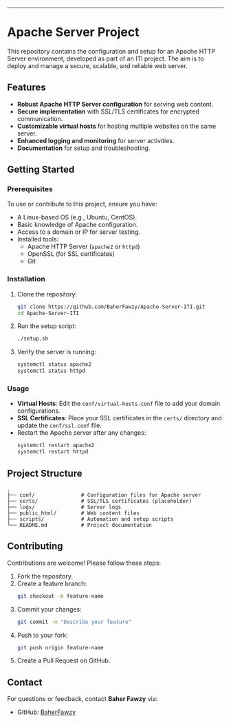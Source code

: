 
---

# Apache Server Project

This repository contains the configuration and setup for an Apache HTTP Server environment, developed as part of an ITI project. The aim is to deploy and manage a secure, scalable, and reliable web server.

## Features

- **Robust Apache HTTP Server configuration** for serving web content.
- **Secure implementation** with SSL/TLS certificates for encrypted communication.
- **Customizable virtual hosts** for hosting multiple websites on the same server.
- **Enhanced logging and monitoring** for server activities.
- **Documentation** for setup and troubleshooting.

## Getting Started

### Prerequisites

To use or contribute to this project, ensure you have:

- A Linux-based OS (e.g., Ubuntu, CentOS).
- Basic knowledge of Apache configuration.
- Access to a domain or IP for server testing.
- Installed tools:
  - Apache HTTP Server (`apache2` or `httpd`)
  - OpenSSL (for SSL certificates)
  - Git

### Installation

1. Clone the repository:
   ```bash
   git clone https://github.com/BaherFawzy/Apache-Server-ITI.git
   cd Apache-Server-ITI
   ```

2. Run the setup script:
   ```bash
   ./setup.sh
   ```

3. Verify the server is running:
   ```bash
   systemctl status apache2  
   systemctl status httpd    
   ```

### Usage

- **Virtual Hosts**: Edit the `conf/virtual-hosts.conf` file to add your domain configurations.
- **SSL Certificates**: Place your SSL certificates in the `certs/` directory and update the `conf/ssl.conf` file.
- Restart the Apache server after any changes:
  ```bash
  systemctl restart apache2  
  systemctl restart httpd     
  ```

## Project Structure

```plaintext
.
├── conf/               # Configuration files for Apache server
├── certs/              # SSL/TLS certificates (placeholder)
├── logs/               # Server logs
├── public_html/        # Web content files
├── scripts/            # Automation and setup scripts
└── README.md           # Project documentation
```

## Contributing

Contributions are welcome! Please follow these steps:

1. Fork the repository.
2. Create a feature branch:
   ```bash
   git checkout -b feature-name
   ```
3. Commit your changes:
   ```bash
   git commit -m "Describe your feature"
   ```
4. Push to your fork:
   ```bash
   git push origin feature-name
   ```
5. Create a Pull Request on GitHub.


## Contact

For questions or feedback, contact **Baher Fawzy** via:
- GitHub: [BaherFawzy](https://github.com/BaherFawzy)
